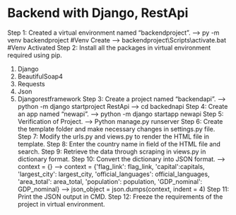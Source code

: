 # Backend with Django, RestApi

Step 1: Created a virtual environment named “backendproject”.
--> py -m venv backendproject   #Venv Create
--> backendproject\Scripts\activate.bat   #Venv Activated
Step 2: Install all the packages in virtual environment required using pip.
1.	Django
2.	BeautifulSoap4
3.	Requests
4.	Json
5.	Djangorestframework
Step 3: Create a project named “backendapi”.
--> python -m django startproject RestApi
--> cd backednapi
Step 4: Create an app named “newapi”.
--> python -m django startapp newapi
Step 5: Verification of Project.
--> Python manage.py runserver
Step 6: Create the template folder and make necessary changes in settings.py file.
Step 7: Modify the urls.py and views.py to render the HTML file in template.
Step 8: Enter the country name in field of the HTML file and search.
Step 9: Retrieve the data through scraping in views.py in dictionary format.
Step 10: Convert the dictionary into JSON format.
--> context = {}
--> context = {'flag_link': flag_link, 'capital':capitals, 'largest_city': largest_city, 'official_languages': official_languages, 'area_total': area_total, 'population': population, 'GDP_nominal': GDP_nominal}
--> json_object = json.dumps(context, indent = 4)
Step 11: Print the JSON output in CMD.
Step 12: Freeze the requirements of the project in virtual environment.

